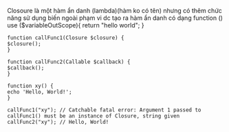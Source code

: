 Closoure là một hàm ẩn danh (lambda)(hàm ko có tên) nhưng có thêm chức năng sử dụng biến ngoài phạm vi dc tạo ra
  hàm ẩn danh có dạng function () use ($variableOutScope){ return "hello world"; }
```
function callFunc1(Closure $closure) {
$closure();
}

function callFunc2(Callable $callback) {
$callback();
}

function xy() {
echo 'Hello, World!';
}

callFunc1("xy"); // Catchable fatal error: Argument 1 passed to callFunc1() must be an instance of Closure, string given
callFunc2("xy"); // Hello, World!
```